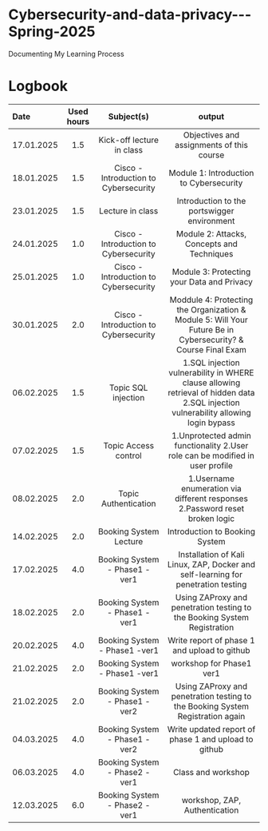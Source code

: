 # Cybersecurity-and-data-privacy---Spring-2025
Documenting My Learning Process

# Logbook


| Date  | Used hours | Subject(s) |  output |
| :---         |     :---:      |     :---:      |     :---:      |
| 17.01.2025 | 1.5 | Kick-off lecture in class  | Objectives and assignments of this course  |
| 18.01.2025 | 1.5 | Cisco - Introduction to Cybersecurity | Module 1: Introduction to Cybersecurity|
| 23.01.2025 | 1.5 | Lecture in class  | Introduction to the portswigger environment |
| 24.01.2025 | 1.0 | Cisco - Introduction to Cybersecurity  | Module 2: Attacks, Concepts and Techniques |
| 25.01.2025 | 1.0 | Cisco - Introduction to Cybersecurity  | Module 3: Protecting your Data and Privacy |
| 30.01.2025 | 2.0 | Cisco - Introduction to Cybersecurity  | Moddule 4: Protecting the Organization & Module 5: Will Your Future Be in Cybersecurity? & Course Final Exam |
| 06.02.2025 | 1.5 | Topic SQL injection  | 1.SQL injection vulnerability in WHERE clause allowing retrieval of hidden data 2.SQL injection vulnerability allowing login bypass   |
| 07.02.2025 | 1.5 | Topic Access control  | 1.Unprotected admin functionality 2.User role can be modified in user profile   |
| 08.02.2025 | 2.0 | Topic Authentication  | 1.Username enumeration via different responses 2.Password reset broken logic   |
| 14.02.2025 | 2.0 | Booking System Lecture  | Introduction to Booking System   |
| 17.02.2025 | 4.0 | Booking System - Phase1 - ver1  |  Installation of Kali Linux, ZAP, Docker and self-learning for penetration testing |
| 18.02.2025 | 2.0 | Booking System - Phase1 - ver1 |  Using ZAProxy and penetration testing to the Booking System Registration |
| 20.02.2025 | 4.0 | Booking System - Phase1 -ver1 |  Write report of phase 1 and upload to github |
| 21.02.2025 | 2.0 | Booking System - Phase1 -ver1 |  workshop for Phase1 ver1 |
| 21.02.2025 | 2.0 | Booking System - Phase1 - ver2 |  Using ZAProxy and penetration testing to the Booking System Registration again |
| 04.03.2025 | 4.0 | Booking System - Phase1 - ver2 |  Write updated report of phase 1 and upload to github |
| 06.03.2025 | 4.0 | Booking System - Phase2 - ver1  | Class and workshop
| 12.03.2025 | 6.0 | Booking System - Phase2 - ver1  | workshop, ZAP, Authentication
